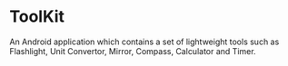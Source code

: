 # ToolKit
An Android application which contains a set of lightweight tools such as Flashlight, 
Unit Convertor, Mirror, Compass, Calculator and Timer.
